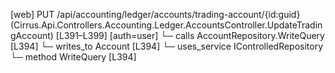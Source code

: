 [web] PUT /api/accounting/ledger/accounts/trading-account/{id:guid}  (Cirrus.Api.Controllers.Accounting.Ledger.AccountsController.UpdateTradingAccount)  [L391–L399] [auth=user]
  └─ calls AccountRepository.WriteQuery [L394]
  └─ writes_to Account [L394]
  └─ uses_service IControlledRepository<Account>
    └─ method WriteQuery [L394]

